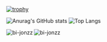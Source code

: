 
[![trophy](https://github-profile-trophy.vercel.app/?username=bi-jonzz)](https://github.com/ryo-ma/github-profile-trophy)

![Anurag's GitHub stats](https://github-readme-stats.vercel.app/api?username=bi-jonzz&show_icons=true)
![Top Langs](https://github-readme-stats.vercel.app/api/top-langs/?username=bi-jonzz)
<p><img align="left" src="https://github-readme-stats.vercel.app/api/top-langs?username=bi-jonzz&show_icons=true&locale=en&layout=compact" alt="bi-jonzz" /></p>
<p><img align="center" src="https://github-readme-streak-stats.herokuapp.com/?user=bi-jonzz&" alt="bi-jonzz" /></p>
<!--
**bi-jonzz/bi-jonzz** is a ✨ _special_ ✨ repository because its `README.md` (this file) appears on your GitHub profile.

Here are some ideas to get you started:

- 🔭 I’m currently working on ...
- 🌱 I’m currently learning ...
- 👯 I’m looking to collaborate on ...
- 🤔 I’m looking for help with ...
- 💬 Ask me about ...
- 📫 How to reach me: ...
- 😄 Pronouns: ...
- ⚡ Fun fact: ...
-->
